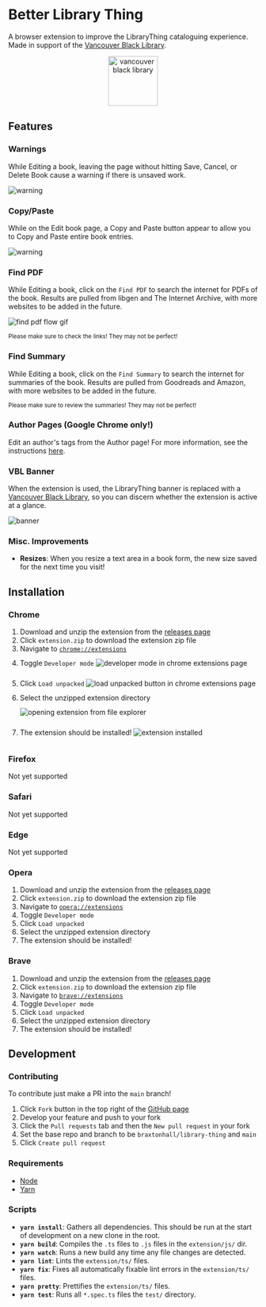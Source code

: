 # Better Library Thing

A browser extension to improve the LibraryThing cataloguing experience. Made in support of the [Vancouver Black Library](https://www.vancouverblacklibrary.org/).

<p align="center">
	<img src="extension/img/vbl.png" alt="vancouver black library" style="width: 100px; height: auto">
</p>

## Features

### Warnings

While Editing a book, leaving the page without hitting Save, Cancel, or Delete Book cause a warning if there is unsaved work.

<img src="docs/img/warning.png" alt="warning">

### Copy/Paste

While on the Edit book page, a Copy and Paste button appear to allow you to Copy and Paste entire book entries.

<img src="docs/img/copy.gif" alt="warning">

### Find PDF

While Editing a book, click on the `Find PDF` to search the internet for PDFs of the book.
Results are pulled from libgen and The Internet Archive, with more websites to be added in the future.

<img src="docs/img/pdf.gif" alt="find pdf flow gif">

<sub>Please make sure to check the links! They may not be perfect!</sub>

### Find Summary

While Editing a book, click on the `Find Summary` to search the internet for summaries of the book.
Results are pulled from Goodreads and Amazon, with more websites to be added in the future.

<sub>Please make sure to review the summaries! They may not be perfect!</sub>

### Author Pages (Google Chrome only!)

Edit an author's tags from the Author page! For more information, see the instructions [here](./docs/librarian/authors.md).

### VBL Banner

When the extension is used, the LibraryThing banner is replaced with a [Vancouver Black Library](https://www.vancouverblacklibrary.org/), so you can discern whether the extension is active at a glance.

<img src="docs/img/banner.png" alt="banner">

### Misc. Improvements
- **Resizes**: When you resize a text area in a book form, the new size saved for the next time you visit!

## Installation

### Chrome
1. Download and unzip the extension from the [releases page](https://github.com/braxtonhall/library-thing/releases)
1. Click `extension.zip` to download the extension zip file
1. Navigate to [`chrome://extensions`](chrome://extensions)
1. Toggle `Developer mode`
   <img src="docs/img/developer-mode.png" style="padding: 12px 0px;" alt="developer mode in chrome extensions page">
1. Click `Load unpacked`
   <img src="docs/img/load-unpacked.png" style="padding: 12px 0px;" alt="load unpacked button in chrome extensions page">
1. Select the unzipped extension directory
   <img src="docs/img/load-from-file-explorer.png" style="padding: 12px 0px;" alt="opening extension from file explorer">
1. The extension should be installed!
   <img src="docs/img/installed.png" style="padding: 12px 0px;" alt="extension installed">


### Firefox
Not yet supported

### Safari
Not yet supported

### Edge
Not yet supported

### Opera
1. Download and unzip the extension from the [releases page](https://github.com/braxtonhall/library-thing/releases)
1. Click `extension.zip` to download the extension zip file
1. Navigate to [`opera://extensions`](opera://extensions)
1. Toggle `Developer mode`
1. Click `Load unpacked`
1. Select the unzipped extension directory
1. The extension should be installed!

### Brave
1. Download and unzip the extension from the [releases page](https://github.com/braxtonhall/library-thing/releases)
1. Click `extension.zip` to download the extension zip file
1. Navigate to [`brave://extensions`](brave://extensions)
1. Toggle `Developer mode`
1. Click `Load unpacked`
1. Select the unzipped extension directory
1. The extension should be installed!


## Development

### Contributing
To contribute just make a PR into the `main` branch!

1. Click `Fork` button in the top right of the [GitHub page](https://github.com/braxtonhall/library-thing)
1. Develop your feature and push to your fork
1. Click the `Pull requests` tab and then the `New pull request` in your fork
1. Set the base repo and branch to be `braxtonhall/library-thing` and `main`
1. Click `Create pull request`

### Requirements
- [Node](https://nodejs.org/en/)
- [Yarn](https://classic.yarnpkg.com/en/docs/install)

### Scripts
- **`yarn install`**: Gathers all dependencies. This should be run at the start of development on a new clone in the root.
- **`yarn build`**: Compiles the `.ts` files to `.js` files in the `extension/js/` dir.
- **`yarn watch`**: Runs a new build any time any file changes are detected.
- **`yarn lint`**: Lints the `extension/ts/` files.
- **`yarn fix`**: Fixes all automatically fixable lint errors in the `extension/ts/` files.
- **`yarn pretty`**: Prettifies the `extension/ts/` files.
- **`yarn test`**: Runs all `*.spec.ts` files the `test/` directory.
